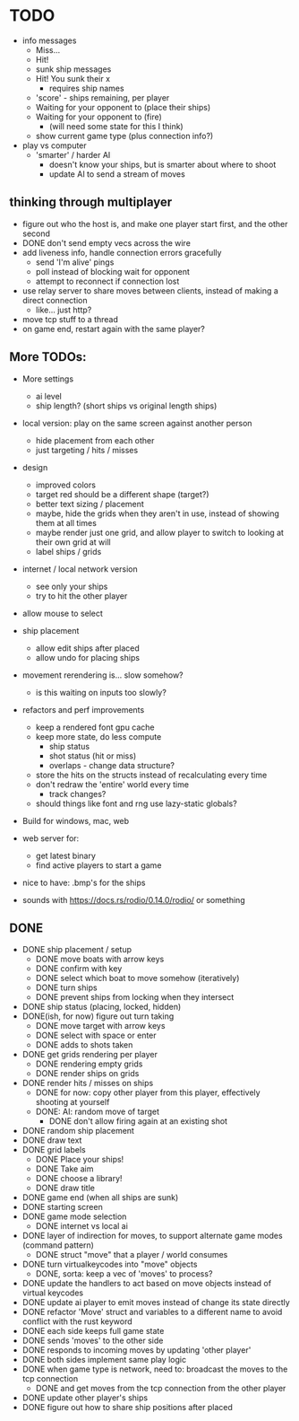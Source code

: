 # TODO

- info messages
  - Miss...
  - Hit!
  - sunk ship messages
  - Hit! You sunk their x
    - requires ship names
  - 'score' - ships remaining, per player
  - Waiting for your opponent to (place their ships)
  - Waiting for your opponent to (fire)
     - (will need some state for this I think)
  - show current game type (plus connection info?)
- play vs computer
  - 'smarter' / harder AI
      - doesn't know your ships, but is smarter about where to shoot
    - update AI to send a stream of moves

## thinking through multiplayer

- figure out who the host is, and make one player start first, and the other
    second
- DONE don't send empty vecs across the wire
- add liveness info, handle connection errors gracefully
    - send 'I'm alive' pings
    - poll instead of blocking wait for opponent
    - attempt to reconnect if connection lost
- use relay server to share moves between clients, instead of making a direct
    connection
    - like... just http?
- move tcp stuff to a thread
- on game end, restart again with the same player?

## More TODOs:

- More settings
    - ai level
    - ship length? (short ships vs original length ships)
- local version: play on the same screen against another person
  - hide placement from each other
  - just targeting / hits / misses
- design
  - improved colors
  - target red should be a different shape (target?)
  - better text sizing / placement
  - maybe, hide the grids when they aren't in use, instead of showing them at
      all times
  - maybe render just one grid, and allow player to switch to looking at their
      own grid at will
  - label ships / grids
- internet / local network version
    - see only your ships
    - try to hit the other player
- allow mouse to select
- ship placement
  - allow edit ships after placed
  - allow undo for placing ships
- movement rerendering is... slow somehow?
    - is this waiting on inputs too slowly?
- refactors and perf improvements
    - keep a rendered font gpu cache
    - keep more state, do less compute
      - ship status
      - shot status (hit or miss)
      - overlaps - change data structure?
    - store the hits on the structs instead of recalculating every time
    - don't redraw the 'entire' world every time
        - track changes?
  - should things like font and rng use lazy-static globals?

- Build for windows, mac, web
- web server for:
  - get latest binary
  - find active players to start a game
- nice to have: .bmp's for the ships
- sounds with https://docs.rs/rodio/0.14.0/rodio/ or something

## DONE

- DONE ship placement / setup
  - DONE move boats with arrow keys
  - DONE confirm with key
  - DONE select which boat to move somehow (iteratively)
  - DONE turn ships
  - DONE prevent ships from locking when they intersect
- DONE ship status (placing, locked, hidden)
- DONE(ish, for now) figure out turn taking
    - DONE move target with arrow keys
    - DONE select with space or enter
    - DONE adds to shots taken
- DONE get grids rendering per player
    - DONE rendering empty grids
    - DONE render ships on grids
- DONE render hits / misses on ships
    - DONE for now: copy other player from this player, effectively shooting at yourself
    - DONE: AI: random move of target
        - DONE don't allow firing again at an existing shot
- DONE random ship placement
- DONE draw text
- DONE grid labels
    - DONE Place your ships!
    - DONE Take aim
    - DONE choose a library!
    - DONE draw title
- DONE game end (when all ships are sunk)
- DONE starting screen
- DONE game mode selection
    - DONE internet vs local ai
- DONE layer of indirection for moves, to support alternate game modes (command pattern)
    - DONE struct "move" that a player / world consumes
- DONE turn virtualkeycodes into "move" objects
    - DONE, sorta: keep a vec of 'moves' to process?
- DONE update the handlers to act based on move objects instead of virtual
    keycodes
- DONE update ai player to emit moves instead of change its state directly
- DONE refactor 'Move' struct and variables to a different name to avoid
    conflict with the rust keyword
- DONE each side keeps full game state
- DONE sends 'moves' to the other side
- DONE responds to incoming moves by updating 'other player'
- DONE both sides implement same play logic
- DONE when game type is network, need to: broadcast the moves to the tcp connection
  - DONE and get moves from the tcp connection from the other player
- DONE update other player's ships
- DONE figure out how to share ship positions after placed
